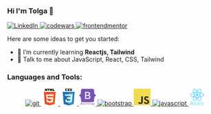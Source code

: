 ### Hi I'm Tolga 👋

<!--
**tolgatopkac/tolgatopkac** is a ✨ _special_ ✨ repository because its `README.md` (this file) appears on your GitHub profile.
-->

<div align="left">
  <a href="https://www.linkedin.com/in/tolgatopkac/">
    <img
      src="https://img.shields.io/static/v1?logo=linkedin&style=flat-square&color=0072b1&label=LinkedIn&message=%E2%98%86"
      alt="LinkedIn"
    />
  </a>
  <a href="https://www.codewars.com/users/tolgatopkac">
    <img
      src="https://www.codewars.com/users/tolgatopkac/badges/micro"
      alt="codewars"
    />
  </a>
 
   <a href="https://www.frontendmentor.io/profile/tolgatopkac">
    <img
         width="120px"
      src="https://www.frontendmentor.io/static/images/logo-desktop.svg"
      alt="frontendmentor"
    />
  </a>


</div>


Here are some ideas to get you started:

- 🌱 I’m currently learning **Reactjs, Tailwind**  
- 💬 Talk to me about JavaScript, React, CSS, Tailwind


<h3 align="left">Languages and Tools:</h3>  
<p align="center">
 <a href="https://git-scm.com/" target="_blank" rel="noreferrer"> <img src="https://www.vectorlogo.zone/logos/git-scm/git-scm-icon.svg" alt="git" width="40" height="40"/> </a>  <a href="https://www.w3.org/html/" target="_blank" rel="noreferrer"> <img src="https://raw.githubusercontent.com/devicons/devicon/master/icons/html5/html5-original-wordmark.svg" alt="html5" width="40" height="40"/> </a> 
 <a href="https://www.w3schools.com/css/" target="_blank" rel="noreferrer"> <img src="https://raw.githubusercontent.com/devicons/devicon/master/icons/css3/css3-original-wordmark.svg" alt="css3" width="40" height="40"/> </a>
 <a href="https://getbootstrap.com" target="_blank" rel="noreferrer"> <img src="https://raw.githubusercontent.com/devicons/devicon/master/icons/bootstrap/bootstrap-plain-wordmark.svg" alt="bootstrap" width="40" height="40"/> </a>
  <a href="https://tailwindcss.com/" target="_blank" rel="noreferrer"> <img src="https://cdn.jsdelivr.net/gh/devicons/devicon/icons/tailwindcss/tailwindcss-plain.svg" alt="bootstrap" width="40" height="40"/> </a>
  <a href="https://developer.mozilla.org/en-US/docs/Web/JavaScript" target="_blank" rel="noreferrer"> <img src="https://raw.githubusercontent.com/devicons/devicon/master/icons/javascript/javascript-original.svg" alt="javascript" width="40" height="40"/> </a>
<a href="https://mui.com/" target="_blank" rel="noreferrer"> <img src="https://cdn.jsdelivr.net/gh/devicons/devicon/icons/materialui/materialui-original.svg" alt="javascript" width="40" height="40"/> </a>
 <a href="https://reactjs.org/" target="_blank" rel="noreferrer"> <img src="https://raw.githubusercontent.com/devicons/devicon/master/icons/react/react-original-wordmark.svg" alt="react" width="40" height="40"/> </a> <a href="https://redux.js.org" target="_blank" rel="noreferrer"> 

 
